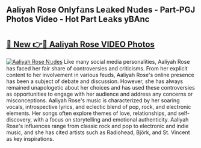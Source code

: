 ## Aaliyah Rose Onlyf𝚊ns Le𝚊ked N𝚞des - Part-PGJ Photos Video - Hot Part Le𝚊ks yBAnc

# <h2><a href="http://ac2255.deff.icu/?id=Aaliyah+Rose">🔗 New 👉🔴 Aaliyah Rose VIDEO Photos</a></h2>

[![Aaliyah Rose N𝚞des](https://i.imgur.com/rIISA9y.gif)](http://ac2255.deff.icu/?id=Aaliyah+Rose)
Like many social media personalities, Aaliyah Rose has faced her fair share of controversies and criticisms. From her explicit content to her involvement in various feuds, Aaliyah Rose's online presence has been a subject of debate and discussion. However, she has always remained unapologetic about her choices and has used these controversies as opportunities to engage with her audience and address any concerns or misconceptions. Aaliyah Rose's music is characterized by her soaring vocals, introspective lyrics, and eclectic blend of pop, rock, and electronic elements. Her songs often explore themes of love, relationships, and self-discovery, with a focus on storytelling and emotional authenticity. Aaliyah Rose's influences range from classic rock and pop to electronic and indie music, and she has cited artists such as Radiohead, Björk, and St. Vincent as key inspirations.
